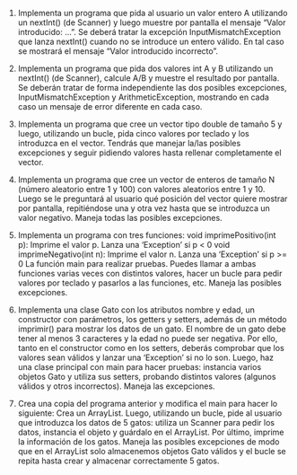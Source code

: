 1. Implementa un programa que pida al usuario un valor entero A utilizando un nextInt() (de Scanner) y luego muestre por pantalla el mensaje “Valor introducido: ...”. Se deberá tratar la excepción InputMismatchException que lanza nextInt() cuando no se introduce un entero válido. En tal caso se mostrará el mensaje “Valor introducido incorrecto”.

2. Implementa un programa que pida dos valores int A y B utilizando un nextInt() (de Scanner), calcule A/B y muestre el resultado por pantalla. Se deberán tratar de forma independiente las dos posibles excepciones, InputMismatchException y ArithmeticException, mostrando en cada caso un mensaje de error diferente en cada caso.

3. Implementa un programa que cree un vector tipo double de tamaño 5 y luego, utilizando un bucle, pida cinco valores por teclado y los introduzca en el vector. Tendrás que manejar la/las posibles excepciones y seguir pidiendo valores hasta rellenar completamente el vector.

4. Implementa un programa que cree un vector de enteros de tamaño N (número aleatorio entre 1 y 100) con valores aleatorios entre 1 y 10. Luego se le preguntará al usuario qué posición del vector quiere mostrar por pantalla, repitiéndose una y otra vez hasta que se introduzca un valor negativo. Maneja todas las posibles excepciones.

5. Implementa un programa con tres funciones:
   void imprimePositivo(int p): Imprime el valor p. Lanza una ‘Exception’ si p < 0
   void imprimeNegativo(int n): Imprime el valor n. Lanza una ‘Exception’ si p >= 0
   La función main para realizar pruebas. Puedes llamar a ambas funciones varias veces con distintos valores, hacer un bucle para pedir valores por teclado y pasarlos a las funciones, etc. Maneja las posibles excepciones.
6. Implementa una clase Gato con los atributos nombre y edad, un constructor con parámetros, los getters y setters, además de un método imprimir() para mostrar los datos de un gato. El nombre de un gato debe tener al menos 3 caracteres y la edad no puede ser negativa. Por ello, tanto en el constructor como en los setters, deberás comprobar que los valores sean válidos y lanzar una ‘Exception’ si no lo son. Luego, haz una clase principal con main para hacer pruebas: instancia varios objetos Gato y utiliza sus setters, probando distintos valores (algunos válidos y otros incorrectos). Maneja las excepciones.

7. Crea una copia del programa anterior y modifica el main para hacer lo siguiente:
   Crea un ArrayList<Gato>. Luego, utilizando un bucle, pide al usuario que introduzca los datos de 5 gatos: utiliza un Scanner para pedir los datos, instancia el objeto y guárdalo en el ArrayList. Por último, imprime la información de los gatos.
   Maneja las posibles excepciones de modo que en el ArrayList solo almacenemos objetos Gato válidos y el bucle se repita hasta crear y almacenar correctamente 5 gatos.
